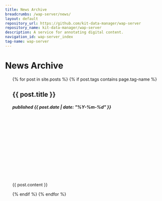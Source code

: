 ```yaml
---
title: News Archive
breadcrumbs: /wap-server/news/
layout: default
repository_url: https://github.com/kit-data-manager/wap-server
repository_name: kit-data-manager/wap-server
description: A service for annotating digital content.
navigation_id: wap-server_index
tag-name: wap-server
---
```


# News Archive

<ul>
  {% for post in site.posts %}
    {% if post.tags contains page.tag-name %}
      <!-- li><a href="/webpage/{{ post.url }}">{{ post.title }}</a>, published {{ post.date | date: "%Y-%m-%d" }}</li-->
      <!-- p>{{ post.content }}</p-->
    <div class="news_card">
      <h2>{{ post.title }}</h2>
      <h5>published {{ post.date | date: "%Y-%m-%d" }}</h5>
      <div class="fakeimg" style="height:200px;background-image: url('/webpage/assets/images/annotation.jpg')"></div>
      <p>{{ post.content }}</p>
    </div>
    {% endif %}
  {% endfor %}
</ul>


